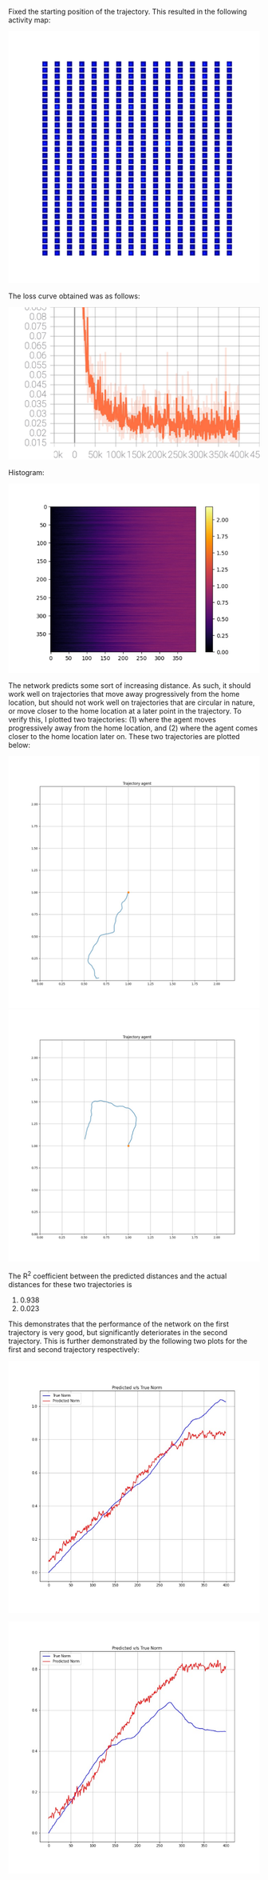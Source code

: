 Fixed the starting position of the trajectory. This resulted in the following activity map: 

![Activity](https://github.com/ishankapnadak/Vector-Based-Navigation/blob/main/New%20Supervised/distance_same_start/activityMaps/neurons1.jpg)

The loss curve obtained was as follows:

![Mean Loss](https://github.com/ishankapnadak/Vector-Based-Navigation/blob/main/New%20Supervised/distance_same_start/mean_loss.jpg)

Histogram:

![Histogram](https://github.com/ishankapnadak/Vector-Based-Navigation/blob/main/New%20Supervised/distance_same_start/histogram.jpg)

The network predicts some sort of increasing distance. As such, it should work well on trajectories that move away progressively from the home location, but should not work well on trajectories that are circular in nature, or move closer to the home location at a later point in the trajectory. To verify this, I plotted two trajectories: (1) where the agent moves progressively away from the home location, and (2) where the agent comes closer to the home location later on. These two trajectories are plotted below:

![Trajectory 1](https://github.com/ishankapnadak/Vector-Based-Navigation/blob/main/New%20Supervised/distance_same_start/trajectory1/trajectory1.jpg) ![Trajectory 2](https://github.com/ishankapnadak/Vector-Based-Navigation/blob/main/New%20Supervised/distance_same_start/trajectory2/trajectory2.jpg)

The R<sup>2</sup> coefficient between the predicted distances and the actual distances for these two trajectories is 
1. 0.938
2. 0.023

This demonstrates that the performance of the network on the first trajectory is very good, but significantly deteriorates in the second trajectory. This is further demonstrated by the following two plots for the first and second trajectory respectively:

![Trajectory 1 Predictions](https://github.com/ishankapnadak/Vector-Based-Navigation/blob/main/New%20Supervised/distance_same_start/trajectory1/trajectory1_predictions.jpg)

![Trajectory 2 Predictions](https://github.com/ishankapnadak/Vector-Based-Navigation/blob/main/New%20Supervised/distance_same_start/trajectory2/trajectory2_predictions.jpg)
